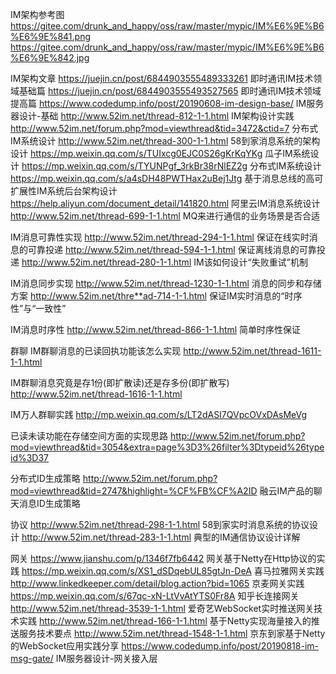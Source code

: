 IM架构参考图
https://gitee.com/drunk_and_happy/oss/raw/master/mypic/IM%E6%9E%B6%E6%9E%841.png
https://gitee.com/drunk_and_happy/oss/raw/master/mypic/IM%E6%9E%B6%E6%9E%842.jpg

IM架构文章
https://juejin.cn/post/6844903555489333261  即时通讯IM技术领域基础篇
https://juejin.cn/post/6844903555493527565  即时通讯IM技术领域提高篇
https://www.codedump.info/post/20190608-im-design-base/   IM服务器设计-基础
http://www.52im.net/thread-812-1-1.html  IM架构设计实践
http://www.52im.net/forum.php?mod=viewthread&tid=3472&ctid=7 分布式IM系统设计
http://www.52im.net/thread-300-1-1.html 58到家消息系统的架构设计
https://mp.weixin.qq.com/s/TUIxcg0EJC0S26gKrKqYKg 瓜子IM系统设计
https://mp.weixin.qq.com/s/TYUNPgf_3rkBr38rNlEZ2g 分布式IM系统设计
https://mp.weixin.qq.com/s/a4sDH48PWTHax2uBej1Jtg 基于消息总线的高可扩展性IM系统后台架构设计
https://help.aliyun.com/document_detail/141820.html 阿里云IM消息系统设计
http://www.52im.net/thread-699-1-1.html MQ来进行通信的业务场景是否合适

IM消息可靠性实现
http://www.52im.net/thread-294-1-1.html 保证在线实时消息的可靠投递
http://www.52im.net/thread-594-1-1.html 保证离线消息的可靠投递
http://www.52im.net/thread-280-1-1.html IM该如何设计“失败重试”机制

IM消息同步实现
http://www.52im.net/thread-1230-1-1.html  消息的同步和存储方案
http://www.52im.net/thre**ad-714-1-1.html  保证IM实时消息的“时序性”与“一致性”

IM消息时序性
http://www.52im.net/thread-866-1-1.html 简单时序性保证

群聊
IM群聊消息的已读回执功能该怎么实现
http://www.52im.net/thread-1611-1-1.html

IM群聊消息究竟是存1份(即扩散读)还是存多份(即扩散写)
http://www.52im.net/thread-1616-1-1.html

IM万人群聊实践
http://mp.weixin.qq.com/s/LT2dASI7QVpcOVxDAsMeVg

已读未读功能在存储空间方面的实现思路
http://www.52im.net/forum.php?mod=viewthread&tid=3054&extra=page%3D3%26filter%3Dtypeid%26typeid%3D37

分布式ID生成策略
http://www.52im.net/forum.php?mod=viewthread&tid=2747&highlight=%CF%FB%CF%A2ID  融云IM产品的聊天消息ID生成策略

协议
http://www.52im.net/thread-298-1-1.html 58到家实时消息系统的协议设计
http://www.52im.net/thread-283-1-1.html 典型的IM通信协议设计详解

网关
https://www.jianshu.com/p/1346f7fb6442 网关基于Netty在Http协议的实践
https://mp.weixin.qq.com/s/XS1_dSDqebUL85gtJn-DeA 喜马拉雅网关实践
http://www.linkedkeeper.com/detail/blog.action?bid=1065  京麦网关实践
https://mp.weixin.qq.com/s/67qc-xN-LtVvAtYTS0Fr8A 知乎长连接网关
http://www.52im.net/thread-3539-1-1.html 爱奇艺WebSocket实时推送网关技术实践
http://www.52im.net/thread-166-1-1.html 基于Netty实现海量接入的推送服务技术要点
http://www.52im.net/thread-1548-1-1.html 京东到家基于Netty的WebSocket应用实践分享
https://www.codedump.info/post/20190818-im-msg-gate/  IM服务器设计-网关接入层